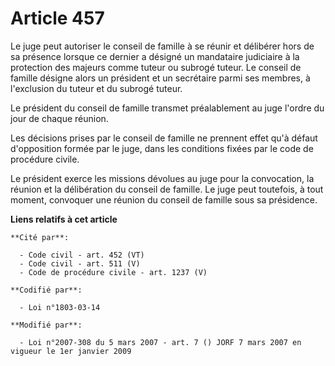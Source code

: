 # Article 457

Le juge peut autoriser le conseil de famille à se réunir et délibérer hors de sa présence lorsque ce dernier a désigné un
mandataire judiciaire à la protection des majeurs comme tuteur ou subrogé tuteur. Le conseil de famille désigne alors un
président et un secrétaire parmi ses membres, à l'exclusion du tuteur et du subrogé tuteur.

Le président du conseil de famille transmet préalablement au juge l'ordre du jour de chaque réunion.

Les décisions prises par le conseil de famille ne prennent effet qu'à défaut d'opposition formée par le juge, dans les
conditions fixées par le code de procédure civile.

Le président exerce les missions dévolues au juge pour la convocation, la réunion et la délibération du conseil de famille.
Le juge peut toutefois, à tout moment, convoquer une réunion du conseil de famille sous sa présidence.

**Liens relatifs à cet article**

	**Cité par**:

	  - Code civil - art. 452 (VT)
	  - Code civil - art. 511 (V)
	  - Code de procédure civile - art. 1237 (V)

	**Codifié par**:

	  - Loi n°1803-03-14

	**Modifié par**:

	  - Loi n°2007-308 du 5 mars 2007 - art. 7 () JORF 7 mars 2007 en vigueur le 1er janvier 2009
